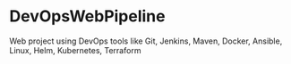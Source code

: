 # DevOpsWebPipeline
Web project using DevOps tools like Git, Jenkins, Maven, Docker, Ansible, Linux, Helm, Kubernetes, Terraform
